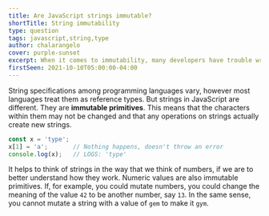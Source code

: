 ```yaml
---
title: Are JavaScript strings immutable?
shortTitle: String immutability
type: question
tags: javascript,string,type
author: chalarangelo
cover: purple-sunset
excerpt: When it comes to immutability, many developers have trouble wrapping their head around JavaScript strings. Yet they're not as complicated as you might expect.
firstSeen: 2021-10-10T05:00:00-04:00
---
```


String specifications among programming languages vary, however most languages treat them as reference types. But strings in JavaScript are different. They are **immutable primitives**. This means that the characters within them may not be changed and that any operations on strings actually create new strings.

```js
const x = 'type';
x[1] = 'a';       // Nothing happens, doesn't throw an error
console.log(x);   // LOGS: 'type'
```

It helps to think of strings in the way that we think of numbers, if we are to better understand how they work. Numeric values are also immutable primitives. If, for example, you could mutate numbers, you could change the meaning of the value `42` to be another number, say `13`. In the same sense, you cannot mutate a string with a value of `gem` to make it `gym`.
